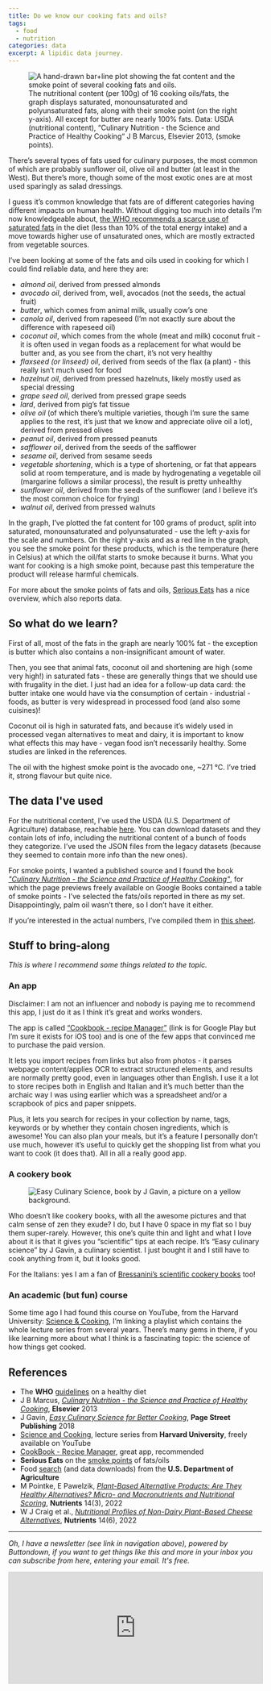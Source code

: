 ```yaml
---
title: Do we know our cooking fats and oils?
tags:
  - food
  - nutrition
categories: data
excerpt: A lipidic data journey.
---
```


<figure class="responsive">
  <img src="{{ site.url }}{{site.posts_images_path}}fats-oils.jpg" alt="A hand-drawn bar+line plot showing the fat content and the smoke point of several cooking fats and oils.">
  <figcaption>The nutritional content (per 100g) of 16 cooking oils/fats, the graph displays saturated, monounsaturated and polyunsaturated fats, along with their smoke point (on the right y-axis). All except for butter are nearly 100% fats. Data: USDA (nutritional content), “Culinary Nutrition - the Science and Practice of Healthy Cooking“ J B Marcus, Elsevier 2013, (smoke points).</figcaption>
</figure>

There’s several types of fats used for culinary purposes, the most common of which are probably sunflower oil, olive oil and butter (at least in the West). But there’s more, though some of the most exotic ones are at most used sparingly as salad dressings.

I guess it’s common knowledge that fats are of different categories having different impacts on human health. Without digging too much into details I’m now knowledgeable about, [the WHO recommends a scarce use of saturated fats](https://www.who.int/news-room/fact-sheets/detail/healthy-diet) in the diet (less than 10% of the total energy intake) and a move towards higher use of unsaturated ones, which are mostly extracted from vegetable sources.

I’ve been looking at some of the fats and oils used in cooking for which I could find reliable data, and here they are:

* *almond oil*, derived from pressed almonds
* *avocado oil*, derived from, well, avocados (not the seeds, the actual fruit)
* *butter*, which comes from animal milk, usually cow’s one
* *canola oil*, derived from rapeseed (I’m not exactly sure about the difference with rapeseed oil)
* *coconut oil*, which comes from the whole (meat and milk) coconut fruit - it is often used in vegan foods as a replacement for what would be butter and, as you see from the chart, it’s not very healthy
* *flaxseed (or linseed) oil*, derived from seeds of the flax (a plant) - this really isn’t much used for food
* *hazelnut oil*, derived from pressed hazelnuts, likely mostly used as special dressing
* *grape seed oil*, derived from pressed grape seeds
* *lard*, derived from pig’s fat tissue
* *olive oil* (of which there’s multiple varieties, though I’m sure the same applies to the rest, it’s just that we know and appreciate olive oil a lot), derived from pressed olives
* *peanut oil*, derived from pressed peanuts
* *safflower oil*, derived from the seeds of the safflower
* *sesame oil*, derived from sesame seeds
* *vegetable shortening*, which is a type of shortening, or fat that appears solid at room temperature, and is made by hydrogenating a vegetable oil (margarine follows a similar process), the result is pretty unhealthy
* *sunflower oil*, derived from the seeds of the sunflower (and I believe it’s the most common choice for frying)
* *walnut oil*, derived from pressed walnuts

In the graph, I’ve plotted the fat content for 100 grams of product, split into saturated, monounsaturated and polyunsaturated - use the left y-axis for the scale and numbers. On the right y-axis and as a red line in the graph, you see the smoke point for these products, which is the temperature (here in Celsius) at which the oil/fat starts to smoke because it burns. What you want for cooking is a high smoke point, because past this temperature the product will release harmful chemicals.

For more about the smoke points of fats and oils, [Serious Eats](https://www.seriouseats.com/cooking-fats-101-whats-a-smoke-point-and-why-does-it-matter) has a nice overview, which also reports data.

## So what do we learn?

First of all, most of the fats in the graph are nearly 100% fat - the exception is butter which also contains a non-insignificant amount of water.

Then, you see that animal fats, coconut oil and shortening are high (some very high!) in saturated fats - these are generally things that we should use with frugality in the diet. I just had an idea for a follow-up data card: the butter intake one would have via the consumption of certain - industrial - foods, as butter is very widespread in processed food (and also some cuisines)!

Coconut oil is high in saturated fats, and because it’s widely used in processed vegan alternatives to meat and dairy, it is important to know what effects this may have - vegan food isn’t necessarily healthy. Some studies are linked in the references.

The oil with the highest smoke point is the avocado one, ~271 °C. I’ve tried it, strong flavour but quite nice.

## The data I've used

For the nutritional content, I’ve used the USDA (U.S. Department of Agriculture) database, reachable [here](https://fdc.nal.usda.gov/fdc-app.html). You can download datasets and they contain lots of info, including the nutritional content of a bunch of foods they categorize. I’ve used the JSON files from the legacy datasets (because they seemed to contain more info than the new ones).

For smoke points, I wanted a published source and I found the book [_"Culinary Nutrition - the Science and Practice of Healthy Cooking"_](https://www.google.co.uk/books/edition/_/p2j3v6ImcX0C?hl=en&gbpv=0), for which the page previews freely available on Google Books contained a table of smoke points - I’ve selected the fats/oils reported in there as my set. Disappointingly, palm oil wasn’t there, so I don’t have it either.

If you’re interested in the actual numbers, I’ve compiled them in [this sheet](https://docs.google.com/spreadsheets/d/1TRGxMUgXavAAOalOKukSN8d9AIgMeZp55GQ9oGkSH5I/edit?usp=sharing).

## Stuff to bring-along

_This is where I recommend some things related to the topic._

### An app

Disclaimer: I am not an influencer and nobody is paying me to recommend this app, I just do it as I think it’s great and works wonders.

The app is called [“Cookbook - recipe Manager”](https://play.google.com/store/apps/details?id=com.cookbook.cbapp&hl=en&gl=US) (link is for Google Play but I’m sure it exists for iOS too) and is one of the few apps that convinced me to purchase the paid version.

It lets you import recipes from links but also from photos - it parses webpage content/applies OCR to extract structured elements, and results are normally pretty good, even in languages other than English. I use it a lot to store recipes both in English and Italian and it’s much better than the archaic way I was using earlier which was a spreadsheet and/or a scrapbook of pics and paper snippets.

Plus, it lets you search for recipes in your collection by name, tags, keywords or by whether they contain chosen ingredients, which is awesome! You can also plan your meals, but it’s a feature I personally don’t use much, however it’s useful to quickly get the shopping list from what you want to cook (it does that). All in all a really good app.

### A cookery book

<figure class="responsive">
  <img src="{{ site.url }}{{site.posts_images_path}}cookery-book.jpeg" alt="Easy Culinary Science, book by J Gavin, a picture on a yellow background.">
</figure>

Who doesn’t like cookery books, with all the awesome pictures and that calm sense of zen they exude? I do, but I have 0 space in my flat so I buy them super-rarely. However, this one’s quite thin and light and what I love about it is that it gives you “scientific” tips at each recipe. It’s “Easy culinary science” by J Gavin, a culinary scientist. I just bought it and I still have to cook anything from it, but it looks good.

For the Italians: yes I am a fan of [Bressanini’s scientific cookery books](https://www.goodreads.com/author/list/4448378.Dario_Bressanini) too!

### An academic (but fun) course

Some time ago I had found this course on YouTube, from the Harvard University: [Science & Cooking](https://www.youtube.com/watch?v=_Ft0cwxjBKE&ab_channel=HarvardUniversity), I’m linking a playlist which contains the whole lecture series from several years. There’s many gems in there, if you like learning more about what I think is a fascinating topic: the science of how things get cooked.

## References

* The **WHO** [guidelines](https://www.who.int/news-room/fact-sheets/detail/healthy-diet) on a healthy diet
* J B Marcus, [_Culinary Nutrition - the Science and Practice of Healthy Cooking_](https://www.google.co.uk/books/edition/_/p2j3v6ImcX0C?hl=en&gbpv=0), **Elsevier** 2013
* J Gavin, [_Easy Culinary Science for Better Cooking_](https://www.goodreads.com/book/show/37856228-easy-culinary-science-for-better-cooking?ac=1&from_search=true&qid=uggWhoJinB&rank=1), **Page Street Publishing** 2018
* [Science and Cooking](https://www.youtube.com/watch?v=_Ft0cwxjBKE&ab_channel=HarvardUniversity), lecture series from **Harvard University**, freely available on YouTube
* [CookBook - Recipe Manager](https://play.google.com/store/apps/details?id=com.cookbook.cbapp&hl=en&gl=US), great app, recommended
* **Serious Eats** on the [smoke points](https://www.seriouseats.com/cooking-fats-101-whats-a-smoke-point-and-why-does-it-matter) of fats/oils
* Food [search](https://fdc.nal.usda.gov/fdc-app.html) (and data downloads) from the **U.S. Department of Agriculture**
* M Pointke, E Pawelzik, [_Plant-Based Alternative Products: Are They Healthy Alternatives? Micro- and Macronutrients and Nutritional Scoring_](https://www.ncbi.nlm.nih.gov/pmc/articles/PMC8838485/), **Nutrients** 14(3), 2022
* W J Craig et al., [_Nutritional Profiles of Non-Dairy Plant-Based Cheese Alternatives_](https://www.mdpi.com/2072-6643/14/6/1247), **Nutrients** 14(6), 2022

---

*Oh, I have a newsletter (see link in navigation above), powered by Buttondown, if you want to get things like this and more in your inbox you can subscribe from here, entering your email. It's free.*

<iframe
scrolling="no"
style="width:100%!important;height:220px;border:1px #ccc solid !important"
src="https://buttondown.email/martinapugliese?as_embed=true"
></iframe><br /><br />